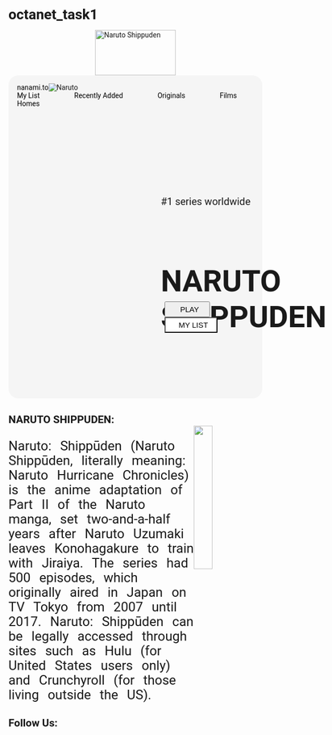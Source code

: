 # octanet_task1
<!DOCTYPE html>
<html lang="en">

<head>
    <meta charset="UTF-8">
    <title>Landing Page</title>
    <script src="https://kit.fontawesome.com/cc01bf3621.js" crossorigin="anonymous"></script>
    <link href="https://cdn.jsdelivr.net/npm/remixicon@4.2.0/fonts/remixicon.css" rel="stylesheet"/>
    <style>
        * {
    padding:0px;
    margin:0px;
}
body {
    font-family: 'Roboto','sans-serif';
}
.main_one {
    background-color:whitesmoke;
    min-height: 40rem;
    border-radius:20px;
    position:relative;
}
.img1 {
    width:160px;
    height:90px;
    display:block;
    margin-left:auto;
    margin-right:auto;
}
.links {
    padding-top:1rem;

}
.links a,.links i {
    padding-left:17px;
}
 .links i {
  padding-right:1rem;
 }
.right a{
    padding-right: 3rem;
}
.left {
    float:left;
}
.right{
    float:right;
}
.links a {
    text-decoration:none;
    color:black;
}
.links a:hover {
    text-decoration:underline;
    color:blue;
}

.img2 {
    position:absolute;
    bottom:0%;
    left:21%;
    height:30rem;
}
.txt1 {
    position:absolute;
    top:34%;
    left:60%;
    font-weight: 400;
    font-size:20px;
}

.txt1 i {
    display:inline;
}
.txt2 {
    position:absolute;
    top:45%;
    left:60%;
    font-weight:900;
    font-size: 40px;
}
.buttons {
    position:absolute;
    left:60%;
    top:70%;
}
.buttons button {
   padding:5px;
   width:90px;
   font-weight: 400;
   font-size:15px;
   margin-left:8px;
}

.buttons .one {
    background-color:#000;
    color:white;
    
}
.buttons .two {
    background-color:#fff;
    width:105px;
}

button:hover {
    cursor:pointer;
}
.fa-sharp {
    float:right;
}
.fa-sharp  {
    padding-left:17px;
    padding-top:13px;
}

.more {
    margin-top:20px;
}

.more h2 {
    font-size:40px;
    margin-bottom:20px;
}
.more img {
    width:27%;
    float:right;
}
.more p {
    font-size:26px;
    line-height:29px;
    word-spacing:11px;
}

.follows {
    clear:both;
    background-image:url('https://static.vecteezy.com/system/resources/previews/000/518/751/original/vector-black-triangular-abstract-texture-low-light-background.jpg');
    background-size: cover;
    margin:0px;
    padding:0px;
    margin-top:20px;
}

.follows h2{
    color:#fff;
    text-align:center;
    font-size:46px;
}

.icons {
    height:150px;
    width:150px;
    background-color: #9c9c9d;
    margin:10px;
    padding:20px;
    text-align:center;
    overflow:hidden;
    display:inline-flex;
}
.icons a {
   display:grid;
}

.icons .fa {
    font-size:108px;
    color:#fff;
    padding-left:20%;
}

.x {
    margin-left:21%;
}

@media (max-width:300px) {
    .links a {
        margin:50px;
        padding:50px;
    }
    .links i {
        margin:40px;
        padding:50px;
    }
}
    </style>
</head>

<body>
    <div class="title">
        <img src="https://www.pngarts.com/files/3/Naruto-Shippuden-Logo-PNG-Transparent-Image.png"
            alt="Naruto Shippuden" class="img1">
    </div>
    <div class="main_one">
        <div class="links">
            <div class="left">
                <a href="">nanami.to</a>
            </div>
            <div class="right">
                <a href="">My List</a>
                <a href="">Recently Added</a>
                <a href="">Originals</a>
                <a href="">Films</a>
                <a href="">Homes</a>
                <i class="fa-solid fa-magnifying-glass fa-xl"></i>
                <i class="fa-solid fa-house"></i>
            </div>
        </div>
        <img src="https://i.pinimg.com/originals/d3/e5/3f/d3e53f6151bb84b8d2cdc377aec8ae2e.png" alt="Naruto"
            class="img2">
        <div class="txt1">
                <p>#1 series worldwide</p>
                <i class="fa-solid fa-star"></i>
                <i class="fa-solid fa-star"></i>
                <i class="fa-solid fa-star"></i>
                <i class="fa-solid fa-star"></i>
                <i class="fa-solid fa-star"></i>
                <i class="fa-regular fa-star"></i>
        </div>
        <div class="txt2">
            <h2>NARUTO SHIPPUDEN</h2>
        </div>
        <div class="buttons">
            <button type="submit" class="one"> <i class="fa-solid fa-play"></i> &nbsp; PLAY</button>
            <button type="submit" class="two"><i class="fa-solid fa-check"></i> &nbsp; MY LIST</button>
            <i class="fa-sharp fa-regular fa-heart fa-2xl"></i>
        </div>
    </div>
    <div class="more">
        <h2>NARUTO SHIPPUDEN:</h2>
        <img src="https://th.bing.com/th/id/R.0d1e0201df18616fbceb02800cfdc538?rik=2zhTMopMD49bbg&riu=http%3a%2f%2fimg3.wikia.nocookie.net%2f__cb20131107012205%2ftoonami%2fimages%2f0%2f08%2fShipuden.jpg&ehk=Z%2bSKSDeFbtnE%2fnylHGmp6OzBk515UiRVyRHHAYnqWQ8%3d&risl=&pid=ImgRaw&r=0" alt="">
        <p>Naruto: Shippūden (Naruto Shippūden, literally meaning: Naruto Hurricane Chronicles) is the anime adaptation of Part II of the Naruto 
            manga, set two-and-a-half years after Naruto Uzumaki leaves Konohagakure to train with Jiraiya. The series had 500 episodes, which originally aired in Japan
             on TV Tokyo from 2007 until 2017. Naruto: Shippūden can be legally accessed through sites such as Hulu (for United States users only) and Crunchyroll 
             (for those living outside the US).</p>
        <div class="follows">
             <h2>Follow Us:</h2>
              <div class="icons x">
                 <i class="fa fa-twitter"></i>
              </div>
              <div class="icons">
                 <i class="fa fa-instagram"></i>
              </div>
              <div class="icons">
                 <i class="fa fa-facebook"></i>
              </div>
              <div class="icons">
                 <i class="fa fa-linkedin"></i>
              </div>
        </div>
    </div>
</body>

</html>
